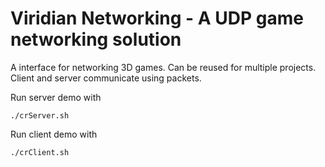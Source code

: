 # Viridian Networking - A UDP game networking solution

A interface for networking 3D games. Can be reused for multiple projects.
Client and server communicate using packets.

Run server demo with
```
./crServer.sh
```

Run client demo with
```
./crClient.sh
```


